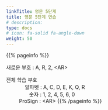 ```yaml
---
linkTitle: 영문 5단계
title: 영문 5단계 연습
# description: 
type: docs
# icon: fa-solid fa-angle-down
weight: 50
---
```


{{% pageinfo %}}

새로운 부호 : A, R, 2, &lt;AR&gt;

전체 학습 부호<br>
&nbsp;&nbsp;&nbsp;&nbsp;&nbsp;&nbsp;&nbsp;&nbsp;&nbsp;&nbsp;&nbsp;&nbsp; 알파벳 : A, C, D, E, K, Q, R<br>
&nbsp;&nbsp;&nbsp;&nbsp;&nbsp;&nbsp;&nbsp;&nbsp;&nbsp;&nbsp;&nbsp;&nbsp;&nbsp;&nbsp;&nbsp;&nbsp;숫자 : 1, 2, 4, 5, 6, 0<br>
&nbsp;&nbsp;&nbsp;&nbsp;&nbsp;&nbsp;&nbsp;&nbsp;&nbsp;ProSign : &lt;AR&gt;
{{% /pageinfo %}}

